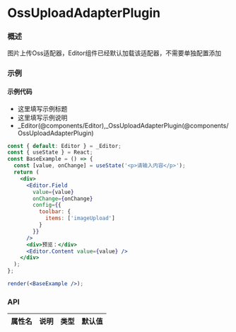 
# OssUploadAdapterPlugin


### 概述

图片上传Oss适配器，Editor组件已经默认加载该适配器，不需要单独配置添加


### 示例

#### 示例代码

- 这里填写示例标题
- 这里填写示例说明
- _Editor(@components/Editor),_OssUploadAdapterPlugin(@components/OssUploadAdapterPlugin)

```jsx
const { default: Editor } = _Editor;
const { useState } = React;
const BaseExample = () => {
  const [value, onChange] = useState('<p>请输入内容</p>');
  return (
    <div>
      <Editor.Field
        value={value}
        onChange={onChange}
        config={{
          toolbar: {
            items: ['imageUpload']
          }
        }}
      />
      <div>预览：</div>
      <Editor.Content value={value} />
    </div>
  );
};

render(<BaseExample />);

```


### API

|属性名|说明|类型|默认值|
|  ---  | ---  | --- | --- |

